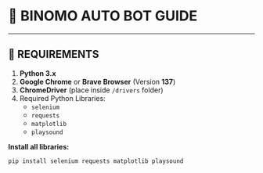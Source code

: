 # 📌 BINOMO AUTO BOT GUIDE

---

## 🔧 REQUIREMENTS

1. **Python 3.x**
2. **Google Chrome** or **Brave Browser** (Version **137**)
3. **ChromeDriver** (place inside `/drivers` folder)
4. Required Python Libraries:
   - `selenium`
   - `requests`
   - `matplotlib`
   - `playsound`

**Install all libraries:**
```bash
pip install selenium requests matplotlib playsound
